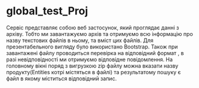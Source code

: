 # global_test_Proj
Сервіс представляє собою веб застосунок, який проглядає данні з архіву.
Тобто ми завантажуємо архів та отримуємо всю інформацію про назву текстових файлів в ньому, 
та вміст цих файлів. Для презентабельного вигляду було використано Bootstrap. Також при завантажені файлу проводиться перевірка на відповідний формат , в разі невідповідності ми отримуємо відповідне повідомлення.
На головному вікні поряд з вигрузкою zip файлу можна вказати назву продукту(Entities котрі містяться в файлі) та результатому пошуку є файл в якому міститься відповідний запис.
